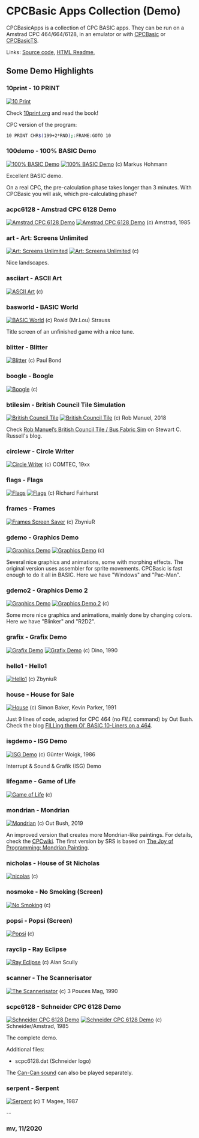 # CPCBasic Apps Collection (Demo)

CPCBasicApps is a collection of CPC BASIC apps.
They can be run on a Amstrad CPC 464/664/6128, in an emulator or with
[CPCBasic](https://benchmarko.github.io/CPCBasic/) or [CPCBasicTS](https://benchmarko.github.io/CPCBasicTS/).

Links:
[Source code](https://github.com/benchmarko/CPCBasicApps/),
[HTML Readme](https://github.com/benchmarko/CPCBasicApps/#readme),

## Some Demo Highlights

### 10print - 10 PRINT

[![10 Print](./img/10print.png)](../../dist/index.html?database=apps&example=demo/10print)

Check [10print.org](https://10print.org/) and read the book!

CPC version of the program:

```bash
10 PRINT CHR$(199+2*RND);:FRAME:GOTO 10
```

### 100demo - 100% BASIC Demo

[![100% BASIC Demo](./img/100demo.png)](../../dist/index.html?database=apps&example=demo/100demo)
[![100% BASIC Demo](./img/100demo2.png)](../../dist/index.html?database=apps&example=demo/100demo&input=%0d) (c) Markus Hohmann

Excellent BASIC demo.

On a real CPC, the pre-calculation phase takes longer than 3 minutes. With CPCBasic you will ask, which pre-calculating phase?

### acpc6128 - Amstrad CPC 6128 Demo

[![Amstrad CPC 6128 Demo](./img/acpc6128.png)](../../dist/index.html?database=apps&example=demo/acpc6128)
[![Amstrad CPC 6128 Demo](./img/acpc6128_2.png)](../../dist/index.html?database=apps&example=demo/acpc6128) (c) Amstrad, 1985

### art - Art: Screens Unlimited

[![Art: Screens Unlimited](./img/art.png)](../../dist/index.html?database=apps&example=demo/art&input=11)
[![Art: Screens Unlimited](./img/art2.png)](../../dist/index.html?database=apps&example=demo/art&input=2) (c)

Nice landscapes.

### asciiart - ASCII Art

[![ASCII Art](./img/asciiart.png)](../../dist/index.html?database=apps&example=demo/asciiart) (c)

### basworld - BASIC World

[![BASIC World](./img/basworld.png)](../../dist/index.html?database=apps&example=demo/basworld) (c) Roald (Mr.Lou) Strauss

Title screen of an unfinished game with a nice tune.

### blitter - Blitter

[![Blitter](./img/blitter.png)](../../dist/index.html?database=apps&example=demo/blitter) (c) Paul Bond

### boogle - Boogle

[![Boogle](./img/boogle.png)](../../dist/index.html?database=apps&example=demo/boogle) (c)

### btilesim - British Council Tile Simulation

[![British Council Tile](./img/btilesim.png)](../../dist/index.html?database=apps&example=demo/btilesim)
[![British Council Tile](./img/btilesim2.png)](../../dist/index.html?database=apps&example=demo/btilesim) (c) Rob Manuel, 2018

Check [Rob Manuel’s British Council Tile / Bus Fabric Sim](https://scruss.com/blog/2018/06/10/rob-manuels-british-council-tile-bus-fabric-sim/) on Stewart C. Russell's blog.

### circlewr - Circle Writer

[![Circle Writer](./img/circlewr.png)](../../dist/index.html?database=apps&example=demo/circlewr) (c) COMTEC, 19xx

### flags - Flags

[![Flags](./img/flags.png)](../../dist/index.html?database=apps&example=demo/flags&input=1%0d)
[![Flags](./img/flags2.png)](../../dist/index.html?database=apps&example=demo/flags&input=2%0d) (c) Richard Fairhurst

### frames - Frames

[![Frames Screen Saver](./img/frames.png)](../../dist/index.html?database=apps&example=demo/frames) (c) ZbyniuR

### gdemo - Graphics Demo

[![Graphics Demo](./img/gdemo.png)](../../dist/index.html?database=apps&example=demo/gdemo&input=A)
[![Graphics Demo](./img/gdemo1_2.png)](../../dist/index.html?database=apps&example=demo/gdemo&input=E) (c)

Several nice graphics and animations, some with morphing effects. The original version uses assembler for sprite movements. CPCBasic is fast enough to do it all in BASIC.
Here we have "Windows" and "Pac-Man".

### gdemo2 - Graphics Demo 2

[![Graphics Demo](./img/gdemo2.png)](../../dist/index.html?database=apps&example=demo/gdemo2&input=C)
[![Graphics Demo 2](./img/gdemo2_2.png)](../../dist/index.html?database=apps&example=demo/gdemo2&input=F) (c)

Some more nice graphics and animations, mainly done by changing colors.
Here we have "Blinker" and "R2D2".

### grafix - Grafix Demo

[![Grafix Demo](./img/grafix.png)](../../dist/index.html?database=apps&example=demo/grafix)
[![Grafix Demo](./img/grafix2.png)](../../dist/index.html?database=apps&example=demo/grafix) (c) Dino, 1990

### hello1 - Hello1

[![Hello1](./img/hello1.png)](../../dist/index.html?database=apps&example=demo/hello1) (c) ZbyniuR

### house - House for Sale

[![House](./img/house.png)](../../dist/index.html?database=apps&example=demo/house) (c) Simon Baker, Kevin Parker, 1991

Just 9 lines of code, adapted for CPC 464 (no *FILL* command) by Out Bush.
Check the blog [FILLing them Ol'​ BASIC 10-Liners on a 464](https://www.linkedin.com/pulse/filling-them-ol-basic-10-liners-464-out-bush/).

### isgdemo - ISG Demo

[![ISG Demo](./img/isgdemo.png)](../../dist/index.html?database=apps&example=demo/isgdemo) (c) Günter Woigk, 1986

Interrupt & Sound & Grafik (ISG) Demo

### lifegame - Game of Life

[![Game of Life](./img/lifegame.png)](../../dist/index.html?database=apps&example=demo/lifegame) (c)

### mondrian - Mondrian

[![Mondrian](./img/mondrian.png)](../../dist/index.html?database=apps&example=demo/mondrian) (c) Out Bush, 2019

An improved version that creates more Mondrian-like paintings. For details, check the [CPCwiki](https://www.cpcwiki.eu/forum/programming/mondrian-next-try-to-get-a-topic/). The first version by SRS is based on [The Joy of Programming: Mondrian Painting](https://www.youtube.com/watch?v=FUp3SffxPzw).

### nicholas - House of St Nicholas

[![nicolas](./img/nicholas.png)](../../dist/index.html?database=apps&example=demo/nicholas) (c)

### nosmoke - No Smoking (Screen)

[![No Smoking](./img/nosmoke.png)](../../dist/index.html?database=apps&example=demo/nosmoke) (c)

### popsi - Popsi (Screen)

[![Popsi](./img/popsi.png)](../../dist/index.html?database=apps&example=demo/popsi) (c)

### rayclip - Ray Eclipse

[![Ray Eclipse](./img/rayclip.png)](../../dist/index.html?database=apps&example=demo/rayclip) (c) Alan Scully

### scanner - The Scannerisator

[![The Scannerisator](./img/scanner.png)](../../dist/index.html?database=apps&example=demo/scanner) (c) 3 Pouces Mag, 1990

### scpc6128 - Schneider CPC 6128 Demo

[![Schneider CPC 6128 Demo](./img/scpc6128.png)](../../dist/index.html?database=apps&example=demo/scpc6128)
[![Schneider CPC 6128 Demo](./img/scpc6128m.png)](../../dist/index.html?database=apps&example=demo/scpc6128)
(c) Schneider/Amstrad, 1985

The complete demo.

Additional files:

- scpc6128.dat (Schneider logo)

The [Can-Can sound](../../dist/index.html?database=apps&example=music/cancan) can also be played separately.

### serpent - Serpent

[![Serpent](./img/serpent.png)](../../dist/index.html?database=apps&example=demo/serpent) (c) T Magee, 1987

--

### **mv, 11/2020**
